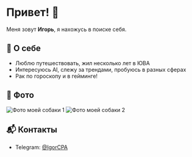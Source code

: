 # Привет! 👋

Меня зовут **Игорь**, я нахожусь в поиске себя.

## 🤖 О себе

- Люблю путешествовать, жил несколько лет в ЮВА
- Интересуюсь AI, слежу за трендами, пробуюсь в разных сферах
- Рак по гороскопу и в гейминге!

## 📸 Фото

![Фото моей собаки 1](blob:https://web.telegram.org/89a4ca80-7210-4642-8a38-8ed77aac78a8)
![Фото моей собаки 2](blob:https://web.telegram.org/8f3f510b-0b7b-4a45-9d36-8c012f3ac41d)

## 📬 Контакты

- Telegram: [@IgorCPA](https://t.me/IgorCPA)